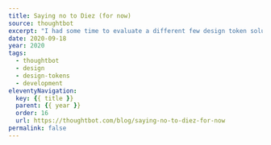```yaml
---
title: Saying no to Diez (for now)
source: thoughtbot
excerpt: "I had some time to evaluate a different few design token solutions, and decided to give Diez a shot. Here are my impressions"
date: 2020-09-18
year: 2020
tags:
  - thoughtbot
  - design
  - design-tokens
  - development
eleventyNavigation:
  key: {{ title }}
  parent: {{ year }}
  order: 16
  url: https://thoughtbot.com/blog/saying-no-to-diez-for-now
permalink: false
---
```


